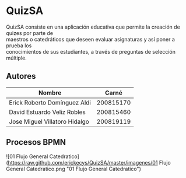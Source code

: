 QuizSA
======

QuizSA consiste en una aplicación educativa que permite la creación de quizes por parte de                              
maestros o catedráticos que deseen evaluar asignaturas y así poner a prueba los                          
conocimientos de sus estudiantes, a través de preguntas de selección múltiple.

## Autores
Nombre | Carné
------------- | -------------
Erick Roberto Domínguez Aldi  | 200815170 
David Estuardo Veliz Robles  | 200815460
Jose Miguel Villatoro Hidalgo  | 200819119

## Procesos BPMN

![01 Flujo General Catedratico](https://raw.github.com/erickecys/QuizSA/master/imagenes/01 Flujo General Catedratico.png "01 Flujo General Catedratico")
